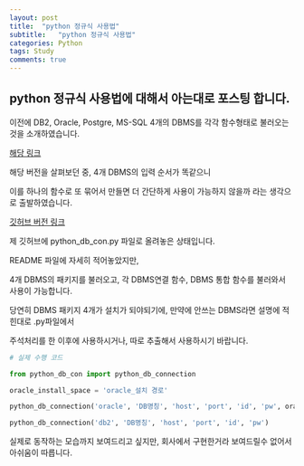 ```yaml
---
layout: post
title:  "python 정규식 사용법"
subtitle:   "python 정규식 사용법"
categories: Python
tags: Study
comments: true
---
```


## python 정규식 사용법에 대해서 아는대로 포스팅 합니다.

이전에 DB2, Oracle, Postgre, MS-SQL 4개의 DBMS를 각각 함수형태로 불러오는 것을 소개하였습니다.

[해당 링크](https://bluemumin.github.io/python/2021/01/24/Python-python%EC%97%90%EC%84%9C-%EA%B0%81-DB-%EC%97%B0%EA%B2%B0%ED%95%98%EB%8A%94-%EB%B2%95/)

해당 버전을 살펴보던 중, 4개 DBMS의 입력 순서가 똑같으니

이를 하나의 함수로 또 묶어서 만들면 더 간단하게 사용이 가능하지 않을까 라는 생각으로 출발하였습니다.

[깃허브 버전 링크](https://github.com/bluemumin/python_db_connection)

제 깃허브에 python_db_con.py 파일로 올려놓은 상태입니다.

README 파일에 자세히 적어놓았지만,

4개 DBMS의 패키지를 불러오고, 각 DBMS연결 함수, DBMS 통합 함수를 불러와서 사용이 가능합니다.

당연히 DBMS 패키지 4개가 설치가 되야되기에, 만약에 안쓰는 DBMS라면 설명에 적힌대로 .py파일에서

주석처리를 한 이후에 사용하시거나, 따로 추출해서 사용하시기 바랍니다.

```python
# 실제 수행 코드

from python_db_con import python_db_connection

oracle_install_space = 'oracle_설치 경로'

python_db_connection('oracle', 'DB명칭', 'host', 'port', 'id', 'pw', oracle_install_space)

python_db_connection('db2', 'DB명칭', 'host', 'port', 'id', 'pw')
```

실제로 동작하는 모습까지 보여드리고 싶지만, 회사에서 구현한거라 보여드릴수 없어서 아쉬움이 따릅니다.